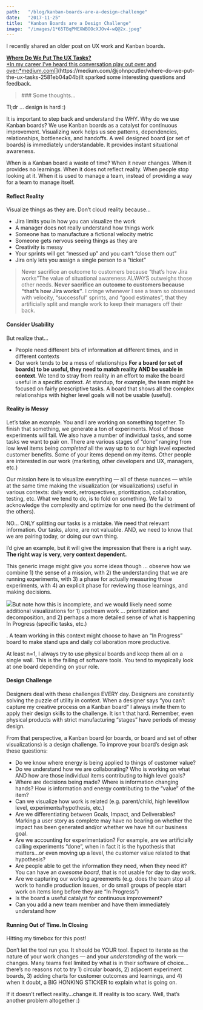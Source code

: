 ```yaml
---
path:	"/blog/kanban-boards-are-a-design-challenge"
date:	"2017-11-25"
title:	"Kanban Boards are a Design Challenge"
image:	"/images/1*65TBqPMEXWBOOcXJOv4-wQ@2x.jpeg"
---
```


I recently shared an older post on UX work and Kanban boards.

[**Where Do We Put The UX Tasks?**  
*In my career I’ve heard this conversation play out over and over:*medium.com](https://medium.com/@johnpcutler/where-do-we-put-the-ux-tasks-2581eb04a04b "https://medium.com/@johnpcutler/where-do-we-put-the-ux-tasks-2581eb04a04b")[](https://medium.com/@johnpcutler/where-do-we-put-the-ux-tasks-2581eb04a04b)It sparked some interesting questions and feedback.


> [](https://twitter.com/davidakoontz/status/934477471378001920)
> [](https://twitter.com/vickytnz/status/934463005445812224)
> [](https://twitter.com/htmlandbacon/status/934467009093480448)
> [](https://twitter.com/juliotaylor/status/934486254909042688)### Some thoughts…

Tl;dr … design is hard :)

It is important to step back and understand the WHY. Why do we use Kanban boards? We use Kanban boards as a catalyst for continuous improvement. Visualizing work helps us see patterns, dependencies, relationships, bottlenecks, and handoffs. A well designed board (or set of boards) is immediately understandable. It provides instant situational awareness.

When is a Kanban board a waste of time? When it never changes. When it provides no learnings. When it does not reflect reality. When people stop looking at it. When it is used to manage a team, instead of providing a way for a team to manage itself.

#### Reflect Reality

Visualize things as they are. Don’t cloud reality because…

* Jira limits you in how you can visualize the work
* A manager does not really understand how things work
* Someone has to manufacture a fictional velocity metric
* Someone gets nervous seeing things as they are
* Creativity is messy
* Your sprints will get “messed up” and you can’t “close them out”
* Jira only lets you assign a single person to a “ticket”

> Never sacrifice an outcome to customers because “that’s how Jira works”The value of situational awareness ALWAYS outweighs those other needs. **Never sacrifice an outcome to customers because “that’s how Jira works”**. I cringe whenever I see a team so obsessed with velocity, “successful” sprints, and “good estimates”, that they artificially split and mangle work to keep their managers off their back.

#### Consider Usability

But realize that…

* People need different bits of information at different times, and in different contexts
* Our work tends to be a mess of relationships
**For a board (or set of boards) to be useful, they need to match reality AND be usable in context**. We tend to stray from reality in an effort to make the board useful in a specific context. At standup, for example, the team might be focused on fairly prescriptive tasks. A board that shows all the complex relationships with higher level goals will not be usable (useful).

#### Reality is Messy

Let’s take an example. You and I are working on something together. To finish that something, we generate a ton of experiments. Most of those experiments will fail. We also have a number of individual tasks, and some tasks we want to pair on. There are various stages of “done” ranging from low level items being *completed* all the way up to to our high level expected customer benefits. Some of your items depend on my items. Other people are interested in our work (marketing, other developers and UX, managers, etc.)

Our mission here is to visualize everything — all of these nuances — while at the same time making the visualization (or visualizations) useful in various contexts: daily work, retrospectives, prioritization, collaboration, testing, etc. What we tend to do, is to fold on something. We fail to acknowledge the complexity and optimize for one need (to the detriment of the others).

NO… ONLY splitting our tasks is a mistake. We need that relevant information. Our tasks, alone, are not valuable. AND, we need to know that we are pairing today, or doing our own thing.

I’d give an example, but it will give the impression that there is a right way. **The right way is very, very context dependent.**

This generic image might give you some ideas though … observe how we combine 1) the sense of a mission, with 2) the understanding that we are running experiments, with 3) a phase for actually measuring those experiments, with 4) an explicit phase for reviewing those learnings, and making decisions.

![](/images/1*65TBqPMEXWBOOcXJOv4-wQ@2x.jpeg)But note how this is incomplete, and we would likely need some additional visualizations for 1) upstream work … prioritization and decomposition, and 2) perhaps a more detailed sense of what is happening In Progress (specific tasks, etc.)

. A team working in this context might choose to have an “In Progress” board to make stand ups and daily collaboration more productive.

At least n=1, I always try to use physical boards and keep them all on a single wall. This is the failing of software tools. You tend to myopically look at one board depending on your role.

#### Design Challenge

Designers deal with these challenges EVERY day. Designers are constantly solving the puzzle of utility in context. When a designer says “you can’t capture my creative process on a Kanban board” I always invite them to apply their design skills to the challenge. It isn’t that hard. Remember, even physical products with strict manufacturing “stages” have periods of messy design.

From that perspective, a Kanban board (or boards, or board and set of other visualizations) is a design challenge. To improve your board’s design ask these questions:

* Do we know where energy is being applied to things of customer value?
* Do we understand how we are collaborating? Who is working on what AND how are those individual items contributing to high level goals?
* Where are decisions being made? Where is information changing hands? How is information and energy contributing to the “value” of the item?
* Can we visualize how work is related (e.g. parent/child, high level/low level, experiments/hypothesis, etc.)
* Are we differentiating between Goals, Impact, and Deliverables? Marking a user story as complete may have no bearing on whether the impact has been generated and/or whether we have hit our business goal.
* Are we accounting for experimentation? For example, are we artificially calling experiments “done”, when in fact it is the hypothesis that matters…or even moving up a level, the customer value related to that hypothesis?
* Are people able to get the information they need, when they need it? You can have an *awesome board*, that is not usable for day to day work.
* Are we capturing our working agreements (e.g. does the team stop all work to handle production issues, or do small groups of people start work on items long before they are “In Progress”)
* Is the board a useful catalyst for continuous improvement?
* Can you add a new team member and have them immediately understand how
#### Running Out of Time. In Closing

Hitting my timebox for this post!

Don’t let the tool run you. It should be YOUR tool. Expect to iterate as the nature of your work changes — and your *understanding* of the work — changes. Many teams feel limited by what is in their software of choice… there’s no reasons not to try 1) circular boards, 2) adjacent experiment boards, 3) adding charts for customer outcomes and learnings, and 4) when it doubt, a BIG HONKING STICKER to explain what is going on.

If it doesn’t reflect reality…change it. If reality is too scary. Well, that’s another problem altogether :)

